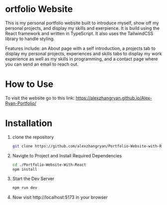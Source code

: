 # ortfolio Website

This is my personal portfolio website built to introduce myself, show off my personal projects, and display my skills and exerpience. It is build using the React framework and written in TypeScript. It also uses the TailwindCSS library to handle styling.

Features include: an About page with a self introduction, a projects tab to display my personal projects, experiences and skills tabs to display my work experience as well as my skills in programming, and a contact page where you can send an email to reach out.

# How to Use

To visit the website go to this link: https://alexzhangryan.github.io/Alex-Ryan-Portfolio/

# Installation
1. clone the repository
   ```bash
   git clone https://github.com/alexzhangryan/Portfolio-Website-with-React
   ```
2. Navigte to Project and Install Required Dependencies
   ```bash
   cd ./Portfolio-Website-With-React
   npm install
   ```
3. Start the Dev Server
   ```bash
   npm run dev
   ```
4. Now visit http://localhost:5173 in your browser
